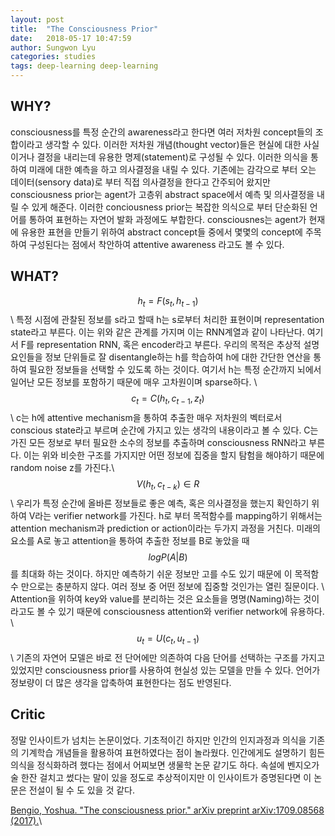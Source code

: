 ```yaml
---
layout: post
title:  "The Consciousness Prior"
date:   2018-05-17 10:47:59
author: Sungwon Lyu
categories: studies
tags: deep-learning deep-learning
---
```

## WHY? 
consciousness를 특정 순간의 awareness라고 한다면 여러 저차원 concept들의 조합이라고 생각할 수 있다. 이러한 저차원 개념(thought vector)들은 현실에 대한 사실이거나 결정을 내리는데 유용한 명제(statement)로 구성될 수 있다. 이러한 의식을 통하여 미래에 대한 예측을 하고 의사결정을 내릴 수 있다. 기존에는 감각으로 부터 오는 데이터(sensory data)로 부터 직접 의사결정을 한다고 간주되어 왔지만 consciousness prior는 agent가 고층위 abstract space에서 예측 및 의사결정을 내릴 수 있게 해준다. 이러한 conciousness prior는 복잡한 의식으로 부터 단순화된 언어를 통하여 표현하는 자연어 발화 과정에도 부합한다. consciousnes는 agent가 현재에 유용한 표현을 만들기 위하여 abstract concept들 중에서 몇몇의 concept에 주목하여 구성된다는 점에서 착안하여 attentive awareness 라고도 볼 수 있다. 

## WHAT?
$$h_t = F(s_t, h_{t-1})$$\\
특정 시점에 관찰된 정보를 s라고 할때 h는 s로부터 처리한 표현이며 representation state라고 부른다. 이는 위와 같은 관계를 가지며 이는 RNN계열과 같이 나타난다. 여기서 F를 representation RNN, 혹은 encoder라고 부른다. 우리의 목적은 추상적 설명 요인들을 정보 단위들로 잘 disentangle하는 h를 학습하여 h에 대한 간단한 연산을 통하여 필요한 정보들을 선택할 수 있도록 하는 것이다. 여기서 h는 특정 순간까지 뇌에서 일어난 모든 정보를 포함하기 때문에 매우 고차원이며 sparse하다. \\
$$c_t = C(h_t, c_{t-1}, z_t)$$\\
c는 h에 attentive mechanism을 통하여 추출한 매우 저차원의 벡터로서 conscious state라고 부르며 순간에 가지고 있는 생각의 내용이라고 볼 수 있다. C는 가진 모든 정보로 부터 필요한 소수의 정보를 추출하며 consciousness RNN라고 부른다. 이는 위와 비슷한 구조를 가지지만 어떤 정보에 집중을 할지 탐험을 해야하기 때문에 random noise z를 가진다.\\
$$V(h_t, c_{t - k}) \in R$$\\
우리가 특정 순간에 올바른 정보들로 좋은 예측, 혹은 의사결정을 했는지 확인하기 위하여 V라는 verifier network를 가진다. h로 부터 목적함수를 mapping하기 위해서는 attention mechanism과 prediction or action이라는 두가지 과정을 거친다. 미래의 요소를 A로 놓고 attention을 통하여 추출한 정보를 B로 놓았을 때 $$log P(A|B)$$를 최대화 하는 것이다. 하지만 예측하기 쉬운 정보만 고를 수도 있기 때문에 이 목적함수 만으로는 충분하지 않다. 여러 정보 중 어떤 정보에 집중할 것인가는 열린 질문이다. \\
Attention을 위하여 key와 value를 분리하는 것은 요소들을 명명(Naming)하는 것이라고도 볼 수 있기 때문에 consciousness attention와 verifier network에 유용하다. \\
$$u_t = U(c_t, u_{t-1})$$\\
기존의 자연어 모델은 바로 전 단어에만 의존하여 다음 단어를 선택하는 구조를 가지고 있었지만 consciousness prior를 사용하여 현실성 있는 모델을 만들 수 있다. 언어가 정보량이 더 많은 생각을 압축하여 표현한다는 점도 반영된다. 

## Critic
정말 인사이트가 넘치는 논문이었다. 기초적이긴 하지만 인간의 인지과정과 의식을 기존의 기계학습 개념들을 활용하여 표현하였다는 점이 놀라웠다. 인간에게도 설명하기 힘든 의식을 정식화하려 했다는 점에서 어찌보면 생물학 논문 같기도 하다. 속설에 벤지오가 술 한잔 걸치고 썼다는 말이 있을 정도로 추상적이지만 이 인사이트가 증명된다면 이 논문은 전설이 될 수 도 있을 것 같다. 

[Bengio, Yoshua. "The consciousness prior." arXiv preprint arXiv:1709.08568 (2017).](https://arxiv.org/abs/1709.08568)\\